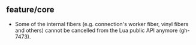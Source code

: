 ## feature/core

* Some of the internal fibers (e.g. connection's worker fiber, vinyl fibers
  and others) cannot be cancelled from the Lua public API anymore (gh-7473).
